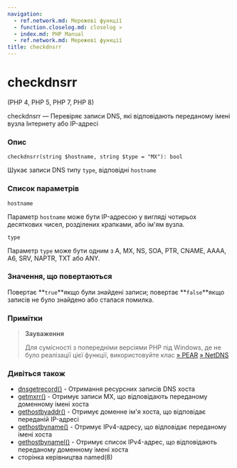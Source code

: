 ```yaml
---
navigation:
  - ref.network.md: Мережеві функції
  - function.closelog.md: closelog »
  - index.md: PHP Manual
  - ref.network.md: Мережеві функції
title: checkdnsrr
---
```

# checkdnsrr

(PHP 4, PHP 5, PHP 7, PHP 8)

checkdnsrr — Перевіряє записи DNS, які відповідають переданому імені вузла Інтернету або IP-адресі

### Опис

```methodsynopsis
checkdnsrr(string $hostname, string $type = "MX"): bool
```

Шукає записи DNS типу `type`, відповідні `hostname`

### Список параметрів

`hostname`

Параметр `hostname` може бути IP-адресою у вигляді чотирьох десяткових чисел, розділених крапками, або ім'ям вузла.

`type`

Параметр `type` може бути одним з A, MX, NS, SOA, PTR, CNAME, AAAA, A6, SRV, NAPTR, TXT або ANY.

### Значення, що повертаються

Повертає \*\*`true`\*\*якщо були знайдені записи; повертає \*\*`false`\*\*якщо записів не було знайдено або сталася помилка.

### Примітки

> **Зауваження**
> 
> Для сумісності з попередніми версіями PHP під Windows, де не було реалізації цієї функції, використовуйте клас [» PEAR](https://pear.php.net/) [» NetDNS](https://pear.php.net/package/Net_DNS)

### Дивіться також

-   [dnsgetrecord()](function.dns-get-record.html) - Отримання ресурсних записів DNS хоста
-   [getmxrr()](function.getmxrr.md) - Отримує записи MX, що відповідають переданому доменному імені хоста
-   [gethostbyaddr()](function.gethostbyaddr.md) - Отримує доменне ім'я хоста, що відповідає переданій IP-адресі
-   [gethostbyname()](function.gethostbyname.md) - Отримує IPv4-адресу, що відповідає переданому імені хоста
-   [gethostbynamel()](function.gethostbynamel.md) - Отримує список IPv4-адрес, що відповідають переданому доменному імені хоста
-   сторінка керівництва named(8)
